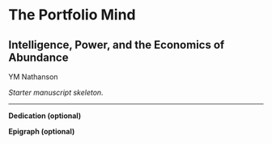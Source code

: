 # The Portfolio Mind
## Intelligence, Power, and the Economics of Abundance

YM Nathanson

*Starter manuscript skeleton.*

---

**Dedication (optional)**

**Epigraph (optional)**
